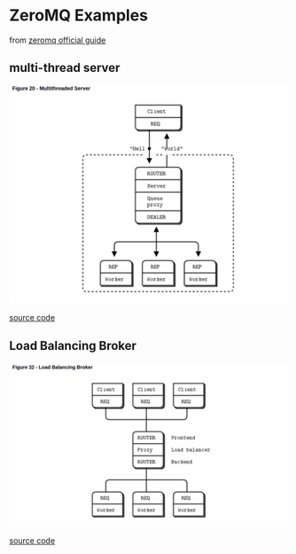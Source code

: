 ZeroMQ Examples
==================
from [zeromq official guide](http://zguide.zeromq.org/py:mtserver)

## multi-thread server

<img src="images/fig.20.multithread-server.png" alt="Multi-thread Server">

[source code](multithread-server/)

## Load Balancing Broker

<img src="images/fig.32.load_balancing_broker.png" alt="Load Balancing Broker">

[source code](load_balancer/)
